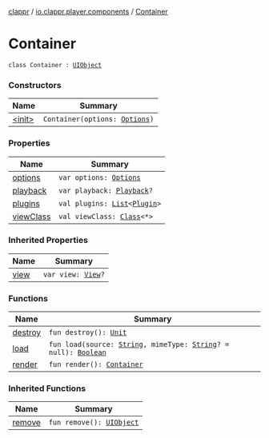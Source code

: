 [clappr](../../index.md) / [io.clappr.player.components](../index.md) / [Container](./index.md)

# Container

`class Container : `[`UIObject`](../../io.clappr.player.base/-u-i-object/index.md)

### Constructors

| Name | Summary |
|---|---|
| [&lt;init&gt;](-init-.md) | `Container(options: `[`Options`](../../io.clappr.player.base/-options/index.md)`)` |

### Properties

| Name | Summary |
|---|---|
| [options](options.md) | `var options: `[`Options`](../../io.clappr.player.base/-options/index.md) |
| [playback](playback.md) | `var playback: `[`Playback`](../-playback/index.md)`?` |
| [plugins](plugins.md) | `val plugins: `[`List`](https://kotlinlang.org/api/latest/jvm/stdlib/kotlin.collections/-list/index.html)`<`[`Plugin`](../../io.clappr.player.plugin/-plugin/index.md)`>` |
| [viewClass](view-class.md) | `val viewClass: `[`Class`](https://developer.android.com/reference/java/lang/Class.html)`<*>` |

### Inherited Properties

| Name | Summary |
|---|---|
| [view](../../io.clappr.player.base/-u-i-object/view.md) | `var view: `[`View`](https://developer.android.com/reference/android/view/View.html)`?` |

### Functions

| Name | Summary |
|---|---|
| [destroy](destroy.md) | `fun destroy(): `[`Unit`](https://kotlinlang.org/api/latest/jvm/stdlib/kotlin/-unit/index.html) |
| [load](load.md) | `fun load(source: `[`String`](https://kotlinlang.org/api/latest/jvm/stdlib/kotlin/-string/index.html)`, mimeType: `[`String`](https://kotlinlang.org/api/latest/jvm/stdlib/kotlin/-string/index.html)`? = null): `[`Boolean`](https://kotlinlang.org/api/latest/jvm/stdlib/kotlin/-boolean/index.html) |
| [render](render.md) | `fun render(): `[`Container`](./index.md) |

### Inherited Functions

| Name | Summary |
|---|---|
| [remove](../../io.clappr.player.base/-u-i-object/remove.md) | `fun remove(): `[`UIObject`](../../io.clappr.player.base/-u-i-object/index.md) |
